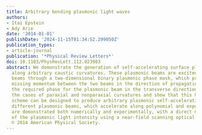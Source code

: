 ```yaml
---
title: Arbitrary bending plasmonic light waves
authors:
- Itai Epstein
- Ady Arie
date: '2014-01-01'
publishDate: '2024-11-15T01:34:52.299050Z'
publication_types:
- article-journal
publication: '*Physical Review Letters*'
doi: 10.1103/PhysRevLett.112.023903
abstract: We demonstrate the generation of self-accelerating surface plasmon beams
  along arbitrary caustic curvatures. These plasmonic beams are excited by free-space
  beams through a two-dimensional binary plasmonic phase mask, which provides the
  missing momentum between the two beams in the direction of propagation and sets
  the required phase for the plasmonic beam in the transverse direction. We examine
  the cases of paraxial and nonparaxial curvatures and show that this highly versatile
  scheme can be designed to produce arbitrary plasmonic self-accelerating beams. Several
  different plasmonic beams, which accelerate along polynomial and exponential trajectories,
  are demonstrated both numerically and experimentally, with a direct measurement
  of the plasmonic light intensity using a near-field scanning optical microscope.
  © 2014 American Physical Society.
---
```

